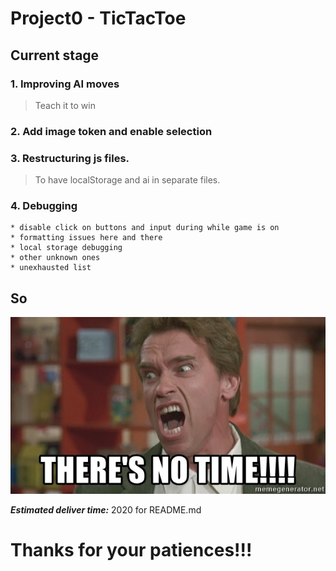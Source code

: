 # Project0 - TicTacToe

## Current stage

### 1. Improving AI moves
> Teach it to win

### 2. Add image token and enable selection

### 3. Restructuring js files.
> To have localStorage and ai in separate files.

### 4. Debugging
    * disable click on buttons and input during while game is on
    * formatting issues here and there
    * local storage debugging
    * other unknown ones
    * unexhausted list

## So
![img](images/theres-no-time.jpg)


___Estimated deliver time:___  2020 for README.md



# __Thanks for your patiences!!!__  

